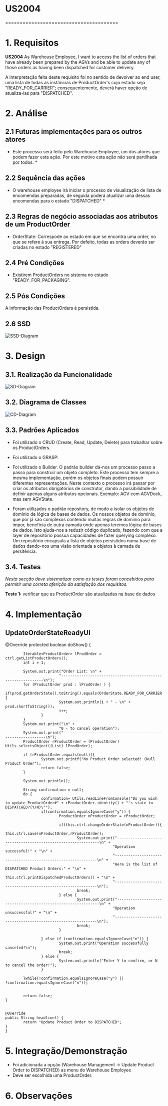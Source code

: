 # US2004
=======================================


# 1. Requisitos

**US2004** As Warehouse Employee, I want to access the list of orders that have already been prepared by the AGVs and be able to update any of those orders as having been dispatched for customer delivery.

A interpretação feita deste requisito foi no sentido de devolver ao end user, uma lista de todas as instâncias de ProductOrder's cujo estado seja "READY_FOR_CARRIER"; consequentemente, deverá haver opção de atualiza-las para "DISPATCHED".

# 2. Análise

## 2.1 Futuras implementações para os outros atores

* Este processo será feito pelo Warehouse Employee, um dos atores que podem fazer esta ação. Por este motivo esta ação não será partilhada por todos. *

## 2.2 Sequência das ações

* O warehouse employee irá iniciar o processo de visualização de lista de encomendas preparadas, de seguida poderá atualizar uma dessas encomendas para o estado "DISPATCHED" *

## 2.3 Regras de negócio associadas aos atributos de um ProductOrder

* OrderState: Correspode ao estado em que se encontra uma order, no que se refere à sua entrega. Por defeito, todas as orders deverão ser criadas no estado "REGISTERED"

## 2.4 Pré Condições

* Existirem ProductOrders no sistema no estado "READY_FOR_PACKAGING".

## 2.5 Pós Condições

A informação das ProductOrders é persistida.

## 2.6 SSD

![SSD-Diagram](US2004_SSD.svg/)

# 3. Design

## 3.1. Realização da Funcionalidade

![SD-Diagram](US2004_SD.svg/)

## 3.2. Diagrama de Classes

![CD-Diagram](US2004_CD.svg/)

## 3.3. Padrões Aplicados

* Foi utilizado o CRUD (Create, Read, Update, Delete) para trabalhar sobre os ProductOrders.

* Foi utilizado o GRASP:

* Foi utilizado o Builder. O padrão builder dá-nos um processo passo a passo
para construir um objeto completo. Este processo tem sempre a mesma implementação, porém os objetos finais podem possuir
diferentes representações. Neste contexto o processo irá passar por criar os atributos obrigatórios de construtor, dando
a possibilidade de definir apenas alguns atributos opcionais. Exemplo: AGV com AGVDock, mas sem AGVState.

* Foram utilizados o padrão repository, de modo a isolar os objetos de domínio de lógica de bases de dados. Os nossos objetos
de domínio, que por já são complexos contendo muitas regras de domínio para impor, beneficia de outra camada onde apenas
teremos lógica de bases de dados. Isto ajuda-nos a reduzir código duplicado, fazendo com que a layer de repositório
possua capacidades de fazer querying complexo. Um repositório encapsula a lista de objetos persistidos numa base de dados
dando-nos uma visão orientada a objetos à camada de persitência.


## 3.4. Testes
*Nesta secção deve sistematizar como os testes foram concebidos para permitir uma correta aferição da satisfação dos requisitos.*

**Teste 1:** verificar que as ProductOrder são atualizadas na base de dados

# 4. Implementação

## UpdateOrderStateReadyUI

@Override
	protected boolean doShow() {

			Iterable<ProductOrder> lProdOrder = ctrl.getListProductOrders();
			int i = 1;

			System.out.print("Order List: \n" +
							"--------------------------------------------------------------\n");
			for (ProductOrder prod : lProdOrder ) {
					if(prod.getOrderState().toString().equals(OrderState.READY_FOR_CARRIER.toString())){
							System.out.println(i + " - \n" + prod.shortToString());
							i++;
					}
			}
			System.out.print("\n" +
							"0 - to cancel operation");
			System.out.print("--------------------------------------------------------------\n");
			ProductOrder rProductOrder = (ProductOrder) Utils.selectsObject((List) lProdOrder);

			if (rProductOrder.equals(null)){
					System.out.printf("No Product Order selected! (Null Product Order");
					return false;
			}

			System.out.println();

			String confirmation = null;
			do {
					confirmation= Utils.readLineFromConsole("Do you wish to update ProductOrder#" + rProductOrder.identity() + "'s state to DISPATCHED?(Y/N)\"");
					if(confirmation.equalsIgnoreCase("y")) {
							ProductOrder nProductOrder = rProductOrder;

							if(this.ctrl.changeOrderState(nProductOrder)){
									this.ctrl.save(nProductOrder,rProductOrder);
									System.out.print("--------------------------------------------------------------\n" +
													"Operation successful!" + "\n" +
													"--------------------------------------------------------------\n" +
													"Here is the list of DISPATCHED Product Orders:" + "\n" +
													this.ctrl.printDispatchedProductOrders() + "\n" +
													"--------------------------------------------------------------\n");
									break;
							} else {
									System.out.print("--------------------------------------------------------------\n" +
													"Operation unsuccessful!" + "\n" +
													"--------------------------------------------------------------\n");
									break;
							}

					} else if (confirmation.equalsIgnoreCase("n")) {
							System.out.print("Operation successfully canceled!\n");
							break;
					} else {
							System.out.println("Enter Y to confirm, or N to cancel the order!");
					}

			}while(!confirmation.equalsIgnoreCase("y") || !confirmation.equalsIgnoreCase("n"));


			return false;
	}


	@Override
	public String headline() {
			return "Update Product Order to DISPATCHED";
	}
	}


# 5. Integração/Demonstração

- Foi adicionada a opção (Warehouse Management -> Update Product Order to DISPATCHED) as menu do Warehouse Employee
- Deve ser escolhida uma ProductOrder.

# 6. Observações
